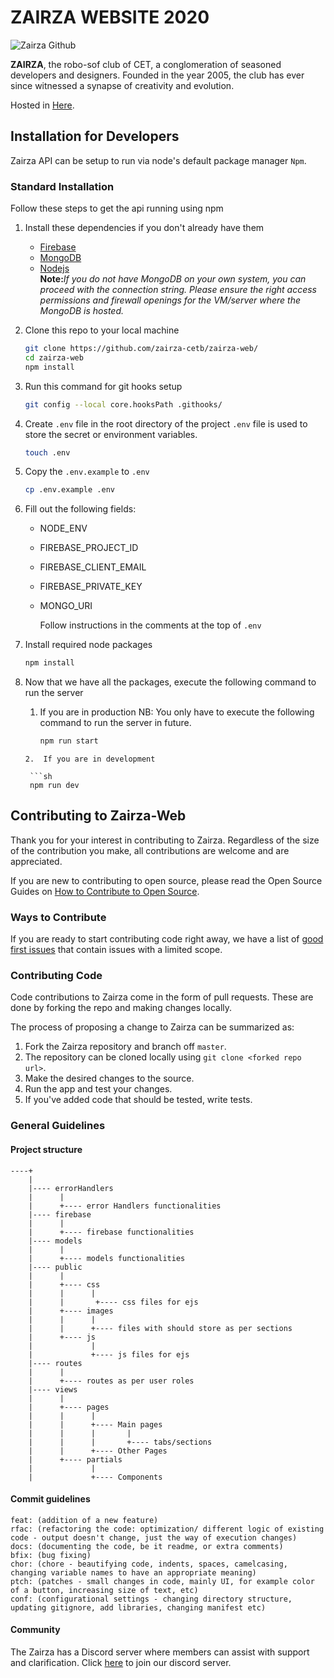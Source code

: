 # ZAIRZA WEBSITE 2020

![Zairza Github](https://raw.githubusercontent.com/zairza-cetb/zairza-web/main/assets/images/Zairzalogo.webp)

<strong>ZAIRZA</strong>, the robo-sof club of CET, a conglomeration of seasoned developers and designers. 
Founded in the year 2005, the club has ever since witnessed a synapse of creativity and evolution.

Hosted in [Here](https://zairza.in). 
## Installation for Developers 

Zairza API can be setup to run via node's default package manager `Npm`.

### Standard Installation

Follow these steps to get the api running using npm

1. Install these dependencies if you don't already have them
   - [Firebase](https://firebase.google.com/docs/web/setup) 
   - [MongoDB](https://docs.mongodb.com/manual/administration/install-community/)
   - [Nodejs](https://nodejs.org/en/)<br>
   <strong>Note:</strong><em>If you do not have MongoDB on your own system, you can proceed with the connection string. Please ensure the right access permissions and firewall openings for the VM/server where the MongoDB is hosted.</em>
2. Clone this repo to your local machine

   ```sh
   git clone https://github.com/zairza-cetb/zairza-web/
   cd zairza-web
   npm install
   ```

3. Run this command for git hooks setup

   ```sh
   git config --local core.hooksPath .githooks/
   ```

3. Create `.env` file in the root directory of the project
   `.env` file is used to store the secret or environment variables.

   ```sh
   touch .env
   ```

4. Copy the `.env.example` to `.env`
   
   ```sh
   cp .env.example .env
   ```

5. Fill out the following fields:

   - NODE_ENV
   - FIREBASE_PROJECT_ID
   - FIREBASE_CLIENT_EMAIL
   - FIREBASE_PRIVATE_KEY
   - MONGO_URI

     Follow instructions in the comments at the top of `.env`

6. Install required node packages

   ```sh
   npm install
   ```

7. Now that we have all the packages, execute the following command to run the server 

   1. If you are in production
      NB: You only have to execute the following command to run the server in future.

      ```sh
      npm run start
     ```    
   2.  If you are in development

      ```sh
      npm run dev
      ```   

## Contributing to Zairza-Web
Thank you for your interest in contributing to Zairza. Regardless of the size of the contribution you make, all contributions are welcome and are appreciated. 

If you are new to contributing to open source, please read the Open Source Guides on [How to Contribute to Open Source](https://opensource.guide/how-to-contribute/).

### Ways to Contribute
If you are ready to start contributing code right away, we have a list of [good first issues](https://github.com/zairza-cetb/zairza-web/issues/labels/good%20first%20issue) that contain issues with a limited scope. 


### Contributing Code
Code contributions to Zairza come in the form of pull requests. These are done by forking the repo and making changes locally. 

The process of proposing a change to Zairza can be summarized as:
1. Fork the Zairza repository and branch off `master`.
1. The repository can be cloned locally using `git clone <forked repo url>`.
1. Make the desired changes to the  source.
1. Run the app and test your changes.
1. If you've added code that should be tested, write tests.

### General Guidelines

#### Project structure

```
----+
    |
    |---- errorHandlers
    |      |
    |      +---- error Handlers functionalities 
    |---- firebase
    |      | 
    |      +---- firebase functionalities
    |---- models
    |      |
    |      +---- models functionalities
    |---- public
    |      |
    |      +---- css 
    |      |      |
    |      |       +---- css files for ejs
    |      +---- images
    |      |      |
    |      |      +---- files with should store as per sections
    |      +---- js
    |             |
    |             +---- js files for ejs
    |---- routes
    |      |
    |      +---- routes as per user roles
    |---- views
    |      | 
    |      +---- pages
    |      |      | 
    |      |      +---- Main pages
    |      |      |       |  
    |      |      |       +---- tabs/sections
    |      |      +---- Other Pages
    |      +---- partials
    |             |  
    |             +---- Components 
```

#### Commit guidelines

```
feat: (addition of a new feature)
rfac: (refactoring the code: optimization/ different logic of existing code - output doesn't change, just the way of execution changes)
docs: (documenting the code, be it readme, or extra comments)
bfix: (bug fixing)
chor: (chore - beautifying code, indents, spaces, camelcasing, changing variable names to have an appropriate meaning)
ptch: (patches - small changes in code, mainly UI, for example color of a button, increasing size of text, etc)
conf: (configurational settings - changing directory structure, updating gitignore, add libraries, changing manifest etc)
```

#### Community
The Zairza has a Discord server where members can assist with support and clarification. Click [here](https://discord.gg/csncy9BaHv) to join our discord server.


